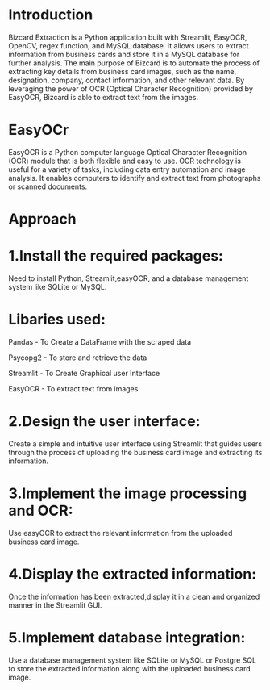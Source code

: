 # Introduction

Bizcard Extraction is a Python application built with Streamlit, EasyOCR, OpenCV, regex function, and MySQL database. It allows users to extract information from business cards and store it in a MySQL database for further analysis. The main purpose of Bizcard is to automate the process of extracting key details from business card images, such as the name, designation, company, contact information, and other relevant data. By leveraging the power of OCR (Optical Character Recognition) provided by EasyOCR, Bizcard is able to extract text from the images.

# EasyOCr 

EasyOCR is a Python computer language Optical Character Recognition (OCR) module that is both flexible and easy to use. OCR technology is useful for a variety of tasks, including data entry automation and image analysis. It enables computers to identify and extract text from photographs or scanned documents.

# Approach

# 1.Install the required packages:

Need to install Python, Streamlit,easyOCR, and a database management system like SQLite or MySQL.

# Libaries used:

Pandas - To Create a DataFrame with the scraped data

Psycopg2 - To store and retrieve the data

Streamlit - To Create Graphical user Interface

EasyOCR - To extract text from images

# 2.Design the user interface: 

Create a simple and intuitive user interface using Streamlit that guides users through the process of uploading the business card image and extracting its information.

# 3.Implement the image processing and OCR: 

Use easyOCR to extract the relevant information from the uploaded business card image.

# 4.Display the extracted information: 

Once the information has been extracted,display it in a clean and organized manner in the Streamlit GUI.

# 5.Implement database integration: 

Use a database management system like SQLite or MySQL or Postgre SQL to store the extracted information along with the uploaded business card image.
